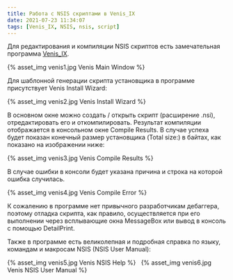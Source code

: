 ```yaml
---
title: Работа с NSIS скриптами в Venis_IX
date: 2021-07-23 11:34:07
tags: [Venis_IX, NSIS, nsis, script]
---
```


Для редактирования и компиляции NSIS скриптов есть замечательная программа [Venis_IX](https://nsis.sourceforge.io/Venis_IX).

{% asset_img venis1.jpg Venis Main Window %}

Для шаблонной генерации скрипта установщика в программе присутствует Venis Install Wizard:

{% asset_img venis2.jpg Venis Install Wizard %}

В основном окне можно создать / открыть скрипт (расширение .nsi), отредактировать его и откомпилировать. Результат компиляции отображается в консольном окне Compile Results. В случае успеха будет показан конечный размер установщика (Total size:) в байтах, как показано на изображении ниже:

{% asset_img venis3.jpg Venis Compile Results %}

В случае ошибки в консоли будет указана причина и строка на которой ошибка случилась.

{% asset_img venis4.jpg Venis Compile Error %}

К сожалению в программе нет привычного разработчикам дебаггера, поэтому отладка скрипта, как правило, осуществляется при его выполнении через всплывающие окна MessageBox или вывод в консоль с помощью DetailPrint.

Также в программе есть великолепная и подробная справка по языку, командам и макросам NSIS (NSIS User Manual):

{% asset_img venis5.jpg Venis NSIS Help %}
&nbsp;
{% asset_img venis6.jpg Venis NSIS User Manual %}

